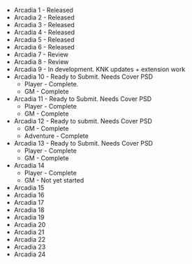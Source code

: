* Arcadia 1 - Released
* Arcadia 2 - Released
* Arcadia 3 - Released
* Arcadia 4 - Released
* Arcadia 5 - Released
* Arcadia 6 - Released
* Arcadia 7 - Review
* Arcadia 8 - Review
* Arcadia 9 - In development. KNK updates + extension work
* Arcadia 10 - Ready to Submit. Needs Cover PSD
  * Player - Complete.
  * GM - Complete
* Arcadia 11 - Ready to Submit. Needs Cover PSD
  * Player - Complete
  * GM - Complete
* Arcadia 12 - Ready to submit. Needs Cover PSD
  * GM - Complete
  * Adventure - Complete
* Arcadia 13 - Ready to Submit. Needs Cover PSD
  * Player - Complete
  * GM - Complete
* Arcadia 14
  * Player - Complete
  * GM - Not yet started
* Arcadia 15
* Arcadia 16
* Arcadia 17
* Arcadia 18
* Arcadia 19
* Arcadia 20
* Arcadia 21
* Arcadia 22
* Arcadia 23
* Arcadia 24
